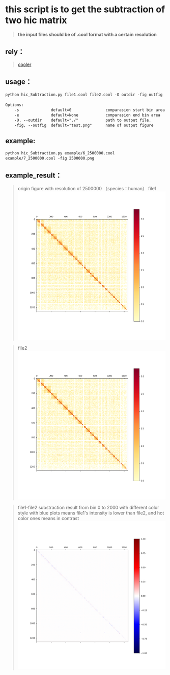 # **this script is to get the subtraction of two hic matrix**
> **the input files should be of .cool format with a certain resolution**

## rely：
> [cooler](https://cooler.readthedocs.io/en/latest/index.html)
## usage：

```
python hic_Subtraction.py file1.cool file2.cool -O outdir -fig outfig

Options:
    -s              default=0               comparasion start bin area
    -e              default=None            comparasion end bin area
    -O, --outdir    default="./"            path to output file.
    -fig, --outfig  default="test.png"      name of output figure
```

## example:
```
python hic_Subtraction.py example/6_2500000.cool example/7_2500000.cool -fig 2500000.png

```
## example_result：
> origin figure  with resolution of 2500000 （species：human）
> file1
![avatar](example/6.2500000.png)

> file2
![avatar](example/7.2500000.png)

> file1-file2 substraction result from bin 0 to 2000 with different color style
> with blue plots means file1's intensity is lower than file2, and hot color ones means in contrast
![avatar](example/div.png)
